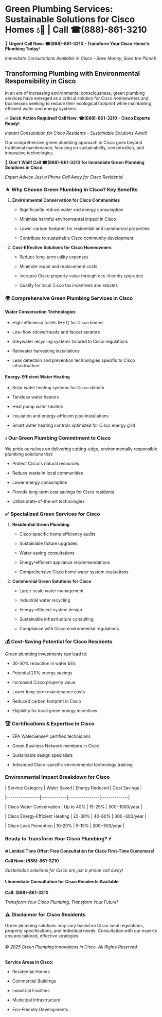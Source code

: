 # Green Plumbing Services: Sustainable Solutions for Cisco Homes 💧🌿 | Call ☎(888)-861-3210

🚨 **Urgent Call Now: ☎(888)-861-3210 - Transform Your Cisco Home's Plumbing Today!**
*Immediate Consultations Available in Cisco - Save Money, Save the Planet!*

## Transforming Plumbing with Environmental Responsibility in Cisco

In an era of increasing environmental consciousness, green plumbing services have emerged as a critical solution for Cisco homeowners and businesses seeking to reduce their ecological footprint while maintaining efficient water and energy systems. 

🔥 **Quick Action Required! Call Now: ☎(888)-861-3210 - Cisco Experts Ready!**
*Instant Consultation for Cisco Residents - Sustainable Solutions Await!*

Our comprehensive green plumbing approach in Cisco goes beyond traditional maintenance, focusing on sustainability, conservation, and innovative technologies.

🚨 **Don't Wait! Call ☎(888)-861-3210 for Immediate Green Plumbing Solutions in Cisco**
*Expert Advice Just a Phone Call Away for Cisco Residents!*

### ★ Why Choose Green Plumbing in Cisco? Key Benefits

1. **Environmental Conservation for Cisco Communities** 
   - Significantly reduce water and energy consumption
   - Minimize harmful environmental impact in Cisco
   - Lower carbon footprint for residential and commercial properties
   - Contribute to sustainable Cisco community development

2. **Cost-Effective Solutions for Cisco Homeowners** 
   - Reduce long-term utility expenses
   - Minimize repair and replacement costs
   - Increase Cisco property value through eco-friendly upgrades
   - Qualify for local Cisco tax incentives and rebates

### 🌍 Comprehensive Green Plumbing Services in Cisco

#### Water Conservation Technologies
- High-efficiency toilets (HET) for Cisco homes
- Low-flow showerheads and faucet aerators
- Greywater recycling systems tailored to Cisco regulations
- Rainwater harvesting installations
- Leak detection and prevention technologies specific to Cisco infrastructure

#### Energy-Efficient Water Heating
- Solar water heating systems for Cisco climate
- Tankless water heaters
- Heat pump water heaters
- Insulation and energy-efficient pipe installations
- Smart water heating controls optimized for Cisco energy grid

### 💧 Our Green Plumbing Commitment to Cisco

We pride ourselves on delivering cutting-edge, environmentally responsible plumbing solutions that:
- Protect Cisco's natural resources
- Reduce waste in local communities
- Lower energy consumption
- Provide long-term cost savings for Cisco residents
- Utilize state-of-the-art technologies

### ✅ Specialized Green Services for Cisco

1. **Residential Green Plumbing**
   - Cisco-specific home efficiency audits
   - Sustainable fixture upgrades
   - Water-saving consultations
   - Energy-efficient appliance recommendations
   - Comprehensive Cisco home water system evaluations

2. **Commercial Green Solutions for Cisco**
   - Large-scale water management
   - Industrial water recycling
   - Energy-efficient system design
   - Sustainable infrastructure consulting
   - Compliance with Cisco environmental regulations

### 💰 Cost-Saving Potential for Cisco Residents

Green plumbing investments can lead to:
- 30-50% reduction in water bills
- Potential 20% energy savings
- Increased Cisco property value
- Lower long-term maintenance costs
- Reduced carbon footprint in Cisco
- Eligibility for local green energy incentives

### 🏆 Certifications & Expertise in Cisco

- EPA WaterSense® certified technicians
- Green Business Network members in Cisco
- Sustainable design specialists
- Advanced Cisco-specific environmental technology training

### Environmental Impact Breakdown for Cisco

| Service Category | Water Saved | Energy Reduced | Cost Savings |
|-----------------|-------------|----------------|--------------|
| Cisco Water Conservation | Up to 40% | 15-25% | $500-$1000/year |
| Cisco Energy-Efficient Heating | 20-30% | 40-60% | $300-$800/year |
| Cisco Leak Prevention | 10-20% | 5-15% | $200-$500/year |

### Ready to Transform Your Cisco Plumbing? ⚡

**🔥 Limited Time Offer: Free Consultation for Cisco First-Time Customers!**

**Call Now: (888)-861-3210**
*Sustainable solutions for Cisco are just a phone call away!*

#### 📞 Immediate Consultation for Cisco Residents Available

**Call: (888)-861-3210**
*Transform Your Cisco Plumbing, Transform Your Future!*

### ⚠️ Disclaimer for Cisco Residents

Green plumbing solutions may vary based on Cisco local regulations, property specifications, and individual needs. Consultation with our experts ensures tailored, effective strategies.

###### © 2025 Green Plumbing Innovations in Cisco. All Rights Reserved.

**Service Areas in Cisco:** 
- Residential Homes
- Commercial Buildings
- Industrial Facilities
- Municipal Infrastructure
- Eco-Friendly Developments